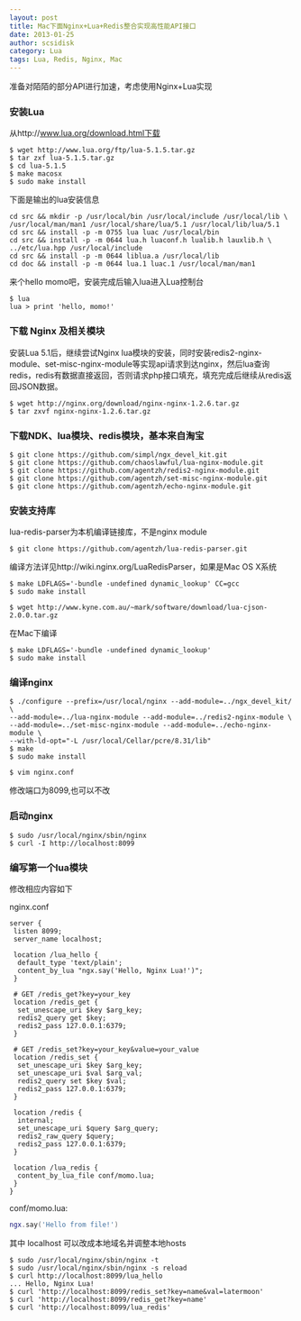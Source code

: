 ```yaml
---
layout: post
title: Mac下面Nginx+Lua+Redis整合实现高性能API接口
date: 2013-01-25
author: scsidisk
category: Lua
tags: Lua, Redis, Nginx, Mac
---
```


准备对陌陌的部分API进行加速，考虑使用Nginx+Lua实现

### 安装Lua

从http://www.lua.org/download.html下载

```
$ wget http://www.lua.org/ftp/lua-5.1.5.tar.gz
$ tar zxf lua-5.1.5.tar.gz
$ cd lua-5.1.5
$ make macosx
$ sudo make install
```

下面是输出的lua安装信息

```
cd src && mkdir -p /usr/local/bin /usr/local/include /usr/local/lib \
/usr/local/man/man1 /usr/local/share/lua/5.1 /usr/local/lib/lua/5.1
cd src && install -p -m 0755 lua luac /usr/local/bin
cd src && install -p -m 0644 lua.h luaconf.h lualib.h lauxlib.h \
../etc/lua.hpp /usr/local/include
cd src && install -p -m 0644 liblua.a /usr/local/lib
cd doc && install -p -m 0644 lua.1 luac.1 /usr/local/man/man1
```

来个hello momo吧，安装完成后输入lua进入Lua控制台

```
$ lua
lua > print 'hello, momo!'
```

### 下载 Nginx 及相关模块

安装Lua 5.1后，继续尝试Nginx lua模块的安装，同时安装redis2-nginx-module、set-misc-nginx-module等实现api请求到达nginx，然后lua查询redis，redis有数据直接返回，否则请求php接口填充，填充完成后继续从redis返回JSON数据。

```
$ wget http://nginx.org/download/nginx-nginx-1.2.6.tar.gz
$ tar zxvf nginx-nginx-1.2.6.tar.gz
```

### 下载NDK、lua模块、redis模块，基本来自淘宝

```
$ git clone https://github.com/simpl/ngx_devel_kit.git
$ git clone https://github.com/chaoslawful/lua-nginx-module.git
$ git clone https://github.com/agentzh/redis2-nginx-module.git
$ git clone https://github.com/agentzh/set-misc-nginx-module.git
$ git clone https://github.com/agentzh/echo-nginx-module.git
```

### 安装支持库

lua-redis-parser为本机编译链接库，不是nginx module

```
$ git clone https://github.com/agentzh/lua-redis-parser.git
```

编译方法详见http://wiki.nginx.org/LuaRedisParser，如果是Mac OS X系统

```
$ make LDFLAGS='-bundle -undefined dynamic_lookup' CC=gcc
$ sudo make install

$ wget http://www.kyne.com.au/~mark/software/download/lua-cjson-2.0.0.tar.gz
```

在Mac下编译

```
$ make LDFLAGS='-bundle -undefined dynamic_lookup'
$ sudo make install
```

### 编译nginx

```
$ ./configure --prefix=/usr/local/nginx --add-module=../ngx_devel_kit/ \
--add-module=../lua-nginx-module --add-module=../redis2-nginx-module \
--add-module=../set-misc-nginx-module --add-module=../echo-nginx-module \
--with-ld-opt="-L /usr/local/Cellar/pcre/8.31/lib"
$ make
$ sudo make install

$ vim nginx.conf
```

修改端口为8099,也可以不改

### 启动nginx

```
$ sudo /usr/local/nginx/sbin/nginx
$ curl -I http://localhost:8099
```

### 编写第一个lua模块

修改相应内容如下

nginx.conf

```nginx
server {
 listen 8099;
 server_name localhost;

 location /lua_hello {
  default_type 'text/plain';
  content_by_lua "ngx.say('Hello, Nginx Lua!')";
 }

 # GET /redis_get?key=your_key
 location /redis_get {
  set_unescape_uri $key $arg_key;
  redis2_query get $key;
  redis2_pass 127.0.0.1:6379;
 }

 # GET /redis_set?key=your_key&value=your_value
 location /redis_set {
  set_unescape_uri $key $arg_key;
  set_unescape_uri $val $arg_val;
  redis2_query set $key $val;
  redis2_pass 127.0.0.1:6379;
 }

 location /redis {
  internal;
  set_unescape_uri $query $arg_query;
  redis2_raw_query $query;
  redis2_pass 127.0.0.1:6379;
 }

 location /lua_redis {
  content_by_lua_file conf/momo.lua;
 }
}
```

conf/momo.lua:

```lua
ngx.say('Hello from file!')
```

其中 localhost 可以改成本地域名并调整本地hosts

```
$ sudo /usr/local/nginx/sbin/nginx -t
$ sudo /usr/local/nginx/sbin/nginx -s reload
$ curl http://localhost:8099/lua_hello
... Hello, Nginx Lua!
$ curl 'http://localhost:8099/redis_set?key=name&val=latermoon'
$ curl 'http://localhost:8099/redis_get?key=name'
$ curl 'http://localhost:8099/lua_redis'
```
